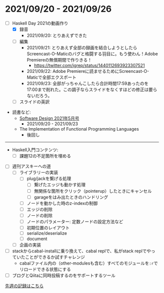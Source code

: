 # 2021/09/20 - 2021/09/26

- [ ] Haskell Day 2021の動画作り
    - [x] 録音
        - 2021/09/20: とりあえずできた
    - [ ] 編集
        - 2021/09/21: とりあえず全部の録画を結合しようとしたらScreencast-O-Maticのバグと格闘する羽目に。もう使わん！Adobe Premiereの無償期間で作りきる！
            - <https://twitter.com/igrep/status/1440112693923307521>
        - 2021/09/22: Adobe Premiereに読ませるためにScreencast-O-Maticで全部エクスポート
        - 2021/09/23: 全部がっちゃんこしたら合計時間17:59あったのを17:00まで削れた。この調子ならスライドをなくすほどの修正は要らないだろう。
    - [ ] スライドの英訳
- 読書など:
    - [Software Design 2021年5月号](https://gihyo.jp/magazine/SD/archive/2021/202105)
        - 2021/09/20 - 2021/09/23
    - The Implementation of Functional Programming Languages
        - 後回し

------

- Haskell入門コンテンツ:
    - [ ] 課題12の不足箇所を埋める
- [ ] 週刊アスキーへの道
    - [ ] ライブラリーの実装
        - [ ] plug/jackを繋げる処理
            - [ ] 繋げたエッジも動かす処理
            - [ ] 無関係な箇所をクリック（pointerup）したときにキャンセル
            - [ ] garageをはみ出たときのハンドリング
        - [ ] ノードを動かした時のz-indexの制御
        - [ ] エッジの削除
        - [ ] ノードの削除
        - [ ] ノードのパラメーター: 定数ノードの設定方法など
        - [ ] 初期位置のレイアウト
        - [ ] serialize/deserialize
        - [ ] document
    - [ ] 企画の実装
- [ ] stackからcabal-installに乗り換えて、cabal replで、私がstack replでやっていたことができるか試すチャレンジ
    - cabalファイル内の（other-modulesも含む）すべてのモジュールを`:r`でリロードできる状態にする
- [ ] ブログとQiitaに同時投稿するのをサポートするツール

[先週の記録はこちら](https://github.com/igrep/daily-commits/blob/f15af937745d23962728283cc3a35cf6e2c36def/yesterday.md)
